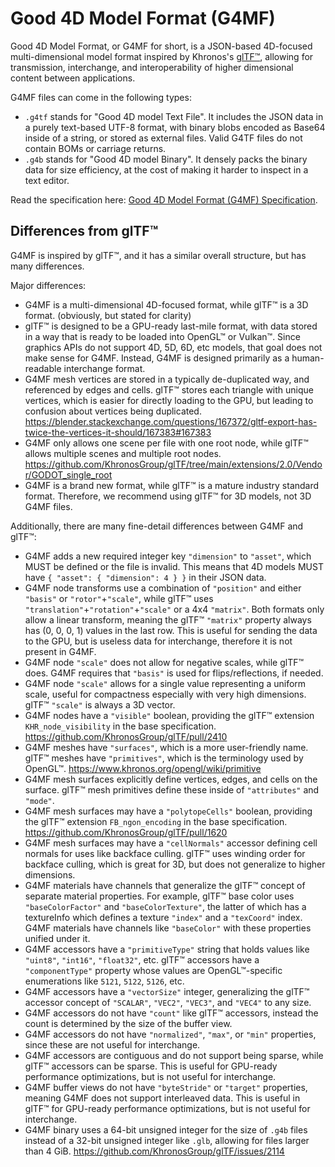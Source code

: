 # Good 4D Model Format (G4MF)

Good 4D Model Format, or G4MF for short, is a JSON-based 4D-focused multi-dimensional model format inspired by Khronos's [glTF™](https://github.com/KhronosGroup/glTF), allowing for transmission, interchange, and interoperability of higher dimensional content between applications.

G4MF files can come in the following types:
- `.g4tf` stands for "Good 4D model Text File". It includes the JSON data in a purely text-based UTF-8 format, with binary blobs encoded as Base64 inside of a string, or stored as external files. Valid G4TF files do not contain BOMs or carriage returns.
- `.g4b` stands for "Good 4D model Binary". It densely packs the binary data for size efficiency, at the cost of making it harder to inspect in a text editor.

Read the specification here: [Good 4D Model Format (G4MF) Specification](specification/specification.md).

## Differences from glTF™

G4MF is inspired by glTF™, and it has a similar overall structure, but has many differences.

Major differences:

- G4MF is a multi-dimensional 4D-focused format, while glTF™ is a 3D format. (obviously, but stated for clarity)
- glTF™ is designed to be a GPU-ready last-mile format, with data stored in a way that is ready to be loaded into OpenGL™ or Vulkan™. Since graphics APIs do not support 4D, 5D, 6D, etc models, that goal does not make sense for G4MF. Instead, G4MF is designed primarily as a human-readable interchange format.
- G4MF mesh vertices are stored in a typically de-duplicated way, and referenced by edges and cells. glTF™ stores each triangle with unique vertices, which is easier for directly loading to the GPU, but leading to confusion about vertices being duplicated. https://blender.stackexchange.com/questions/167372/gltf-export-has-twice-the-vertices-it-should/167383#167383
- G4MF only allows one scene per file with one root node, while glTF™ allows multiple scenes and multiple root nodes. https://github.com/KhronosGroup/glTF/tree/main/extensions/2.0/Vendor/GODOT_single_root
- G4MF is a brand new format, while glTF™ is a mature industry standard format. Therefore, we recommend using glTF™ for 3D models, not 3D G4MF files.

Additionally, there are many fine-detail differences between G4MF and glTF™:

- G4MF adds a new required integer key `"dimension"` to `"asset"`, which MUST be defined or the file is invalid. This means that 4D models MUST have `{ "asset": { "dimension": 4 } }` in their JSON data.
- G4MF node transforms use a combination of `"position"` and either `"basis"` or `"rotor"`+`"scale"`, while glTF™ uses `"translation"`+`"rotation"`+`"scale"` or a 4x4 `"matrix"`. Both formats only allow a linear transform, meaning the glTF™ `"matrix"` property always has (0, 0, 0, 1) values in the last row. This is useful for sending the data to the GPU, but is useless data for interchange, therefore it is not present in G4MF.
- G4MF node `"scale"` does not allow for negative scales, while glTF™ does. G4MF requires that `"basis"` is used for flips/reflections, if needed.
- G4MF node `"scale"` allows for a single value representing a uniform scale, useful for compactness especially with very high dimensions. glTF™ `"scale"` is always a 3D vector.
- G4MF nodes have a `"visible"` boolean, providing the glTF™ extension `KHR_node_visibility` in the base specification. https://github.com/KhronosGroup/glTF/pull/2410
- G4MF meshes have `"surfaces"`, which is a more user-friendly name. glTF™ meshes have `"primitives"`, which is the terminology used by OpenGL™. https://www.khronos.org/opengl/wiki/primitive
- G4MF mesh surfaces explicitly define vertices, edges, and cells on the surface. glTF™ mesh primitives define these inside of `"attributes"` and `"mode"`.
- G4MF mesh surfaces may have a `"polytopeCells"` boolean, providing the glTF™ extension `FB_ngon_encoding` in the base specification. https://github.com/KhronosGroup/glTF/pull/1620
- G4MF mesh surfaces may have a `"cellNormals"` accessor defining cell normals for uses like backface culling. glTF™ uses winding order for backface culling, which is great for 3D, but does not generalize to higher dimensions.
- G4MF materials have channels that generalize the glTF™ concept of separate material properties. For example, glTF™ base color uses `"baseColorFactor"` and `"baseColorTexture"`, the latter of which has a textureInfo which defines a texture `"index"` and a `"texCoord"` index. G4MF materials have channels like `"baseColor"` with these properties unified under it.
- G4MF accessors have a `"primitiveType"` string that holds values like `"uint8"`, `"int16"`, `"float32"`, etc. glTF™ accessors have a `"componentType"` property whose values are OpenGL™-specific enumerations like `5121`, `5122`, `5126`, etc.
- G4MF accessors have a `"vectorSize"` integer, generalizing the glTF™ accessor concept of `"SCALAR"`, `"VEC2"`, `"VEC3"`, and `"VEC4"` to any size.
- G4MF accessors do not have `"count"` like glTF™ accessors, instead the count is determined by the size of the buffer view.
- G4MF accessors do not have `"normalized"`, `"max"`, or `"min"` properties, since these are not useful for interchange.
- G4MF accessors are contiguous and do not support being sparse, while glTF™ accessors can be sparse. This is useful for GPU-ready performance optimizations, but is not useful for interchange.
- G4MF buffer views do not have `"byteStride"` or `"target"` properties, meaning G4MF does not support interleaved data. This is useful in glTF™ for GPU-ready performance optimizations, but is not useful for interchange.
- G4MF binary uses a 64-bit unsigned integer for the size of `.g4b` files instead of a 32-bit unsigned integer like `.glb`, allowing for files larger than 4 GiB. https://github.com/KhronosGroup/glTF/issues/2114
